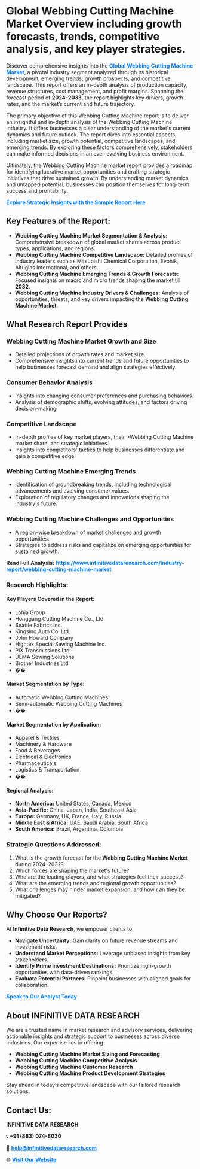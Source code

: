 <h1>Global Webbing Cutting Machine Market Overview including growth forecasts, trends, competitive analysis, and key player strategies.</h1>
<p>
Discover comprehensive insights into the 
<a href="https://www.infinitivedataresearch.com/industry-report/webbing-cutting-machine-market" rel="dofollow" style="color: #007BFF; text-decoration: none;"><strong>Global Webbing Cutting Machine Market</strong></a>, a pivotal industry segment analyzed through its historical development, emerging trends, growth prospects, and competitive landscape. This report offers an in-depth analysis of production capacity, revenue structures, cost management, and profit margins. Spanning the forecast period of <strong>2024–2033</strong>, the report highlights key drivers, growth rates, and the market’s current and future trajectory.
</p>
<p>
The primary objective of this Webbing Cutting Machine report is to deliver an insightful and in-depth analysis of the Webbing Cutting Machine industry. It offers businesses a clear understanding of the market's current dynamics and future outlook. The report dives into essential aspects, including market size, growth potential, competitive landscapes, and emerging trends. By exploring these factors comprehensively, stakeholders can make informed decisions in an ever-evolving business environment.
</p>
<p>
Ultimately, the Webbing Cutting Machine market report provides a roadmap for identifying lucrative market opportunities and crafting strategic initiatives that drive sustained growth. By understanding market dynamics and untapped potential, businesses can position themselves for long-term success and profitability.
</p>
<p>
<a href="https://www.infinitivedataresearch.com/request-sample/reportId=109115" style="color: #007BFF; text-decoration: none;"><strong>Explore Strategic Insights with the Sample Report Here</strong></a>
</p>

<h2>Key Features of the Report:</h2>
<ul>
<li><strong>Webbing Cutting Machine Market Segmentation & Analysis:</strong> Comprehensive breakdown of global market shares across product types, applications, and regions.</li>
<li><strong>Webbing Cutting Machine Competitive Landscape:</strong> Detailed profiles of industry leaders such as Mitsubishi Chemical Corporation, Evonik, Altuglas International, and others.</li>
<li><strong>Webbing Cutting Machine Emerging Trends & Growth Forecasts:</strong> Focused insights on macro and micro trends shaping the market till <strong>2032</strong>.</li>
<li><strong>Webbing Cutting Machine Industry Drivers & Challenges:</strong> Analysis of opportunities, threats, and key drivers impacting the <strong>Webbing Cutting Machine Market</strong>.</li>
</ul>

<h2>What Research Report Provides</h2>
<h3>Webbing Cutting Machine Market Growth and Size</h3>
<ul>
<li>Detailed projections of growth rates and market size.</li>
<li>Comprehensive insights into current trends and future opportunities to help businesses forecast demand and align strategies effectively.</li>
</ul>

<h3>Consumer Behavior Analysis</h3>
<ul>
<li>Insights into changing consumer preferences and purchasing behaviors.</li>
<li>Analysis of demographic shifts, evolving attitudes, and factors driving decision-making.</li>
</ul>

<h3>Competitive Landscape</h3>
<ul>
<li>In-depth profiles of key market players, their >Webbing Cutting Machine market share, and strategic initiatives.</li>
<li>Insights into competitors' tactics to help businesses differentiate and gain a competitive edge.</li>
</ul>

<h3>Webbing Cutting Machine Emerging Trends</h3>
<ul>
<li>Identification of groundbreaking trends, including technological advancements and evolving consumer values.</li>
<li>Exploration of regulatory changes and innovations shaping the industry's future.</li>
</ul>

<h3>Webbing Cutting Machine Challenges and Opportunities</h3>
<ul>
<li>A region-wise breakdown of market challenges and growth opportunities.</li>
<li>Strategies to address risks and capitalize on emerging opportunities for sustained growth.</li>
</ul>
<p><strong>Read Full Analysis:</strong> <a href="https://www.infinitivedataresearch.com/industry-report/webbing-cutting-machine-market" rel="dofollow" style="color: #007BFF; text-decoration: none;"><strong>https://www.infinitivedataresearch.com/industry-report/webbing-cutting-machine-market</strong></a></p>
<h3>Research Highlights:</h3>
<h4>Key Players Covered in the Report:</h4>
<ul><li>Lohia Group</li><li>Honggang Cutting Machine Co., Ltd.</li><li>Seattle Fabrics Inc.</li><li>Kingsing Auto Co. Ltd.</li><li>John Howard Company</li><li>Hightex Special Sewing Machine Inc.</li><li>PIX Transmissions Ltd.</li><li>DEMA Sewing Solutions</li><li>Brother Industries Ltd</li><li>��</li></ul>
<h4>Market Segmentation by Type:</h4>
<ul><li>Automatic Webbing Cutting Machines</li><li>Semi-automatic Webbing Cutting Machines</li><li>��</li></ul>
<h4>Market Segmentation by Application:</h4>
<ul><li>Apparel &amp; Textiles</li><li>Machinery &amp; Hardware</li><li>Food &amp; Beverages</li><li>Electrical &amp; Electronics</li><li>Pharmaceuticals</li><li>Logistics &amp; Transportation</li><li>��</li></ul>

<h4>Regional Analysis:</h4>
<ul>
<li><strong>North America:</strong> United States, Canada, Mexico</li>
<li><strong>Asia-Pacific:</strong> China, Japan, India, Southeast Asia</li>
<li><strong>Europe:</strong> Germany, UK, France, Italy, Russia</li>
<li><strong>Middle East & Africa:</strong> UAE, Saudi Arabia, South Africa</li>
<li><strong>South America:</strong> Brazil, Argentina, Colombia</li>
</ul>

<h3>Strategic Questions Addressed:</h3>
<ol>
<li>What is the growth forecast for the <strong>Webbing Cutting Machine Market</strong> during 2024–2032?</li>
<li>Which forces are shaping the market's future?</li>
<li>Who are the leading players, and what strategies fuel their success?</li>
<li>What are the emerging trends and regional growth opportunities?</li>
<li>What challenges may hinder market expansion, and how can they be mitigated?</li>
</ol>

<h2>Why Choose Our Reports?</h2>
<p>At <strong>Infinitive Data Research</strong>, we empower clients to:</p>
<ul>
<li><strong>Navigate Uncertainty:</strong> Gain clarity on future revenue streams and investment risks.</li>
<li><strong>Understand Market Perceptions:</strong> Leverage unbiased insights from key stakeholders.</li>
<li><strong>Identify Prime Investment Destinations:</strong> Prioritize high-growth opportunities with data-driven rankings.</li>
<li><strong>Evaluate Potential Partners:</strong> Pinpoint businesses with aligned goals for collaboration.</li>
</ul>
<p><a href="https://www.infinitivedataresearch.com/industry-report/webbing-cutting-machine-market" rel="dofollow" style="color: #007BFF; text-decoration: none;"><strong>Speak to Our Analyst Today</strong></a></p>

<h2>About INFINITIVE DATA RESEARCH</h2>
<p>We are a trusted name in market research and advisory services, delivering actionable insights and strategic support to businesses across diverse industries. Our expertise lies in offering:</p>
<ul>
<li><strong>Webbing Cutting Machine Market Sizing and Forecasting</strong></li>
<li><strong>Webbing Cutting Machine Competitive Analysis</strong></li>
<li><strong>Webbing Cutting Machine Customer Research</strong></li>
<li><strong>Webbing Cutting Machine Product Development Strategies</strong></li>
</ul>
<p>Stay ahead in today’s competitive landscape with our tailored research solutions.</p>

<h2>Contact Us:</h2>
<p><strong>INFINITIVE DATA RESEARCH</strong></p>
<p>📞 <strong>+91 (883) 074-8030</strong></p>
<p>📧 <strong><a href="mailto:help@infinitivedataresearch.com" style="color: #007BFF;">help@infinitivedataresearch.com</a></strong></p>
<p>🌐 <strong><a href="https://www.infinitivedataresearch.com" rel="dofollow" style="color: #007BFF;">Visit Our Website</a></strong></p>